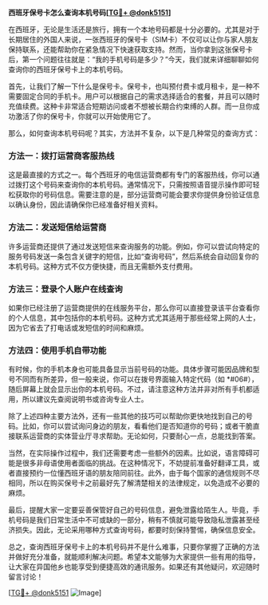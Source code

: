 **西班牙保号卡怎么查询本机号码[[TG💪+ @donk5151](https://t.me/s/donk5151)]**

在西班牙，无论是生活还是旅行，拥有一个本地号码都是十分必要的。尤其是对于长期居住的外国人来说，一张西班牙的保号卡（SIM卡）不仅可以让你与家人朋友保持联系，还能帮助你在紧急情况下快速获取支持。然而，当你拿到这张保号卡后，第一个问题往往就是：“我的手机号码是多少？”今天，我们就来详细聊聊如何查询你的西班牙保号卡上的本机号码。

首先，让我们了解一下什么是保号卡。保号卡，也叫预付费卡或月租卡，是一种不需要固定合同的手机卡。用户可以根据自己的需求选择适合的套餐，并且可以随时充值续费。这种卡非常适合短期访问或者不想被长期合约束缚的人群。而一旦你成功激活了你的保号卡，你就可以开始使用它了。

那么，如何查询本机号码呢？其实，方法并不复杂，以下是几种常见的查询方式：

### 方法一：拨打运营商客服热线

这是最直接的方式之一。每个西班牙的电信运营商都有专门的客服热线，你可以通过拨打这个号码来查询你的本机号码。通常情况下，只需按照语音提示操作即可轻松获取你的号码信息。需要注意的是，部分运营商可能会要求你提供身份验证信息以确认身份，因此请确保你已经准备好相关资料。

### 方法二：发送短信给运营商

许多运营商还提供了通过发送短信来查询服务的功能。例如，你可以尝试向特定的服务号码发送一条包含关键字的短信，比如“查询号码”，然后系统会自动回复你的本机号码。这种方式不仅方便快捷，而且无需额外支付费用。

### 方法三：登录个人账户在线查询

如果你已经注册了运营商提供的在线服务平台，那么你可以直接登录该平台查看你的个人信息，其中包括你的本机号码。这种方式尤其适用于那些经常上网的人士，因为它省去了打电话或发短信的时间和麻烦。

### 方法四：使用手机自带功能

有时候，你的手机本身也可能具备显示当前号码的功能。具体步骤可能因品牌和型号不同而有所差异，但一般来说，你可以在拨号界面输入特定代码（如 *#06#），随后屏幕上就会显示出你的本机号码。不过，请注意这种方法并非对所有手机都适用，所以建议先查阅说明书或咨询专业人士。

除了上述四种主要方法外，还有一些其他的技巧可以帮助你更快地找到自己的号码。比如，你可以尝试询问身边的朋友，看看他们是否知道你的号码；或者干脆直接联系运营商的实体营业厅寻求帮助。无论如何，只要耐心一点，总能找到答案。

当然，在实际操作过程中，我们还需要考虑一些额外的因素。比如说，语言障碍可能是很多非母语使用者面临的挑战。在这种情况下，不妨提前准备好翻译工具，或者直接预约一位懂西班牙语的朋友陪同前往。此外，由于每个国家的通信规则不尽相同，所以在购买保号卡之前最好先了解清楚相关的法律规定，以免造成不必要的麻烦。

最后，提醒大家一定要妥善保管好自己的号码信息，避免泄露给陌生人。毕竟，手机号码是我们日常生活中不可或缺的一部分，稍有不慎就可能导致隐私泄露甚至经济损失。因此，无论采用哪种方式查询号码，都要时刻保持警惕，确保信息安全。

总之，查询西班牙保号卡上的本机号码并不是什么难事，只要你掌握了正确的方法并做好充分准备，就能顺利解决问题。希望本文能够为大家提供一些有用的指导，让大家在异国他乡也能享受到便捷高效的通讯服务。如果还有其他疑问，欢迎随时留言讨论！

[[TG💪+ @donk5151](https://t.me/s/donk5151) ![Image](https://i.postimg.cc/rwNCRYN7/Snipaste-2025-04-30-17-27-05.png)]